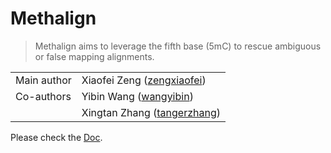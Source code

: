 
# Methalign
> Methalign aims to leverage the fifth base (5mC) to rescue ambiguous or false mapping alignments. 

|         |                                                       |
| ------- | -------------------------------------------------------------------------|
| Main author | Xiaofei Zeng ([zengxiaofei](https://github.com/zengxiaofei))             |
| Co-authors  | Yibin Wang ([wangyibin](http://github.com/wangyibin))                |
|             | Xingtan Zhang ([tangerzhang](https://github.com/tangerzhang/))       |



Please check the [Doc](https://wangyibin.github.io/CPhasing/CLI/methalign/).
